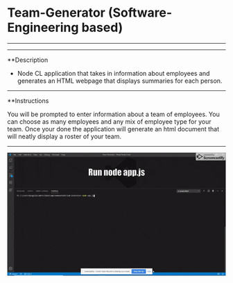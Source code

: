 # Team-Generator (Software-Engineering based)
___________________________________________________________________________________________________________________________________________
___________________________________________________________________________________________________________________________________________

**Description

- Node CL application that takes in information about employees and generates an HTML webpage that displays summaries for each person.

____________________________________________________________________________________________________________________________________

**Instructions

You will be prompted to enter information about a team of employees. You can choose as many employees and any mix of employee type for your team. Once your done the application will generate an html document that will neatly display a roster of your team.

____________________________________________________________________________________________________________________________________

![Gif](teamgeneratorGIF.gif)